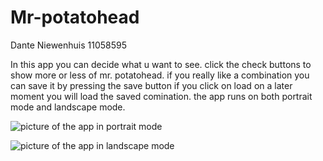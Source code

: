 # Mr-potatohead
Dante Niewenhuis
11058595

In this app you can decide what u want to see.
click the check buttons to show more or less of mr. potatohead.
if you really like a combination you can save it by pressing the save button
if you click on load on a later moment you will load the saved comination.
the app runs on both portrait mode and landscape mode.

![picture of the app in portrait mode](/doc/portrait)

![picture of the app in landscape mode](http://url/to/img.png)
